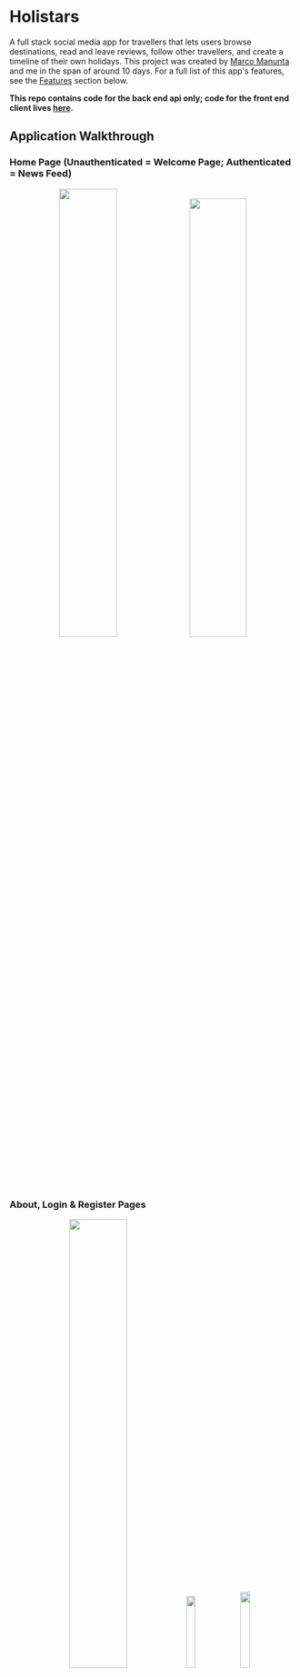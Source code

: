 # Holistars

A full stack social media app for travellers that lets users browse destinations, read and leave reviews, follow other travellers, and create a timeline of their own holidays.
This project was created by [Marco Manunta](https://github.com/frozenborder72) and me in the span of around 10 days. For a full list of this app's features, see the [Features](#features) section below.

**This repo contains code for the back end api only; code for the front end client lives [here](https://github.com/emilydaykin/Holistars-Client).**

## Application Walkthrough

### Home Page (Unauthenticated = Welcome Page; Authenticated = News Feed)
<p align="center">
  <img src="./assets/readme/home_welcome.gif" width="45%"  />
  <img src="./assets/readme/home_feed.gif" width="44.5%"  />
</p>

### About, Login & Register Pages
<p align="center">
  <img src="./assets/readme/about.gif" width="45%"  />
  <img src="./assets/readme/login.png" width="18%"  />
  <img src="./assets/readme/register.gif" width="18.5%"  />
</p>

### Destinations
<p align="center">
  <img src="./assets/readme/destinations.gif" width="90%"  />
</p>

### Personal Profile Page
<p align="center">
  <img src="./assets/readme/profile.gif" width="90%"  />
</p>

### Single City
<p align="center">
  <img src="./assets/readme/single_city.gif" width="90%"  />
</p>

### Dynamically Scrape Holiday Destination
<p align="center">
  <img src="./assets/readme/scraping.gif" width="90%"  />
</p>

## Tech Stack

### Front End
- React
- Redux
- API Handling: Axios
- Pure CSS with Sass
- React-Router-Dom

### Back End
- Server: Django & Django Rest Framework
- Database: PostgreSQL
- Authentication: JSON Web Token (pyJWT)
- Scraping: Python & Beautiful Soup

### Collaboration & Development
- Git, GitHub
- Trello (project management)
- Postman (API testing)
- Miro (wireframing, planning)
- Npm & Pipenv
- Deployment:
  - Front End: Netlify
  - Back End: Heroku

## Features
- Display of all destinations, and routing to an individual city page with descriptions, top attractions, reviews and travellers
- Real time searching through all destinations by city, country, description or top attractions
- Average rating (over food, weather and culture categories) of each destination shown (created by a python property decorator in the Django model)
- Log In, Register and Log Out functionality
- Once logged in, the user can:
  - View a news feed on their home page which orders recently-reviewed/rated destinations
  - Redirect to their profile page via an icon & name that appear immediately in the navbar
  - Add a holiday to their profile timeline
  - Dynamically scrape for a holiday destination if not listed in database, then add it to the database
  - Leave a review for a destination and rate it (by food, weather and culture).
  - Follow other travellers

## Installation
- Run the [deployed application](https://holistars.netlify.app)!
  - Feel free to register and then use your own login credentials, or try a demo one using:
    - Username: `ana@user.com`
    - Password: `Password1!@`
- Or run it locally. (From root level of directory):
  - Server: `pipenv shell` &#8594; `pipenv install` &#8594; `python manage.py migrate` &#8594; `python manage.py loaddata data/seed_<table>.json` (for table in 'users', 'cities', 'holidays', 'reviews', 'followers') &#8594; `python manage.py runserver`
  - Client: `npm install` &#8594; `npm start`

## Planning & Wireframing:

### Whiteboarding (Miro):
<p align="center">
  <img src="./assets/readme/miro_board.png" width="95%"  />
</p>

### Entity Relationship Diagram (ERD via QuickDBD)
<p align="center">
  <img src="./assets/readme/db_final.png" width="75%"  />
</p>

### Task Management (Trello)
<p align="center">
  <img src="./assets/readme/trello.png" width="90%"  />
</p>

We agreed on some conventions, like using one to many relationships only for the database, using the BEM methodology for our CSS classes, the 7-1 folder structure for Sass modules, and the async/await syntax for asynchronous functions, and decided to work on both the backend and the frontend by assigning each features to complete front to back. The work was split as such:

#### Author Contributions:
Emily: Implementing the live scraping search, cities section, holidays sections, and the connections (followings) between users

Marco: Implementing Redux, authentication, users sections, reviews section and the stars component

## Architecture:

### Front End:
- React Components to compartmentalise code
- Redux to manage state across the entire application
- React Hooks for component state management and handling side effects
- Pure CSS (SASS) and agreed upon Block-Element-Modifier (BEM) methodology
- Single Page Application (`react-router-dom`) using `Link`, `useNavigate`, `useLocation` and `useParams`

### Back End:
- 5 tables/models in PostgreSQL, only one-to-many relationships
- All security checks (user access credentials) done in Django in the back end:
  - Email validation
  - Password encryption
  - Obscuring the password response in the database and from the client side
  - Login credentials expire after 1 day
- Data seeding of 15 user profiles, 32 pre-scraped cities, 39 holidays, 33 reviews and 9 following-follower relationships.

## Featured Code Snippets

### Front End

#### The Redux Slice for users (Marco)
```
import { createSlice, createAsyncThunk } from '@reduxjs/toolkit';
import axios from 'axios';

const USERS_URL = `${process.env.REACT_APP_API_URL}/authentication`;

const initialState = [];

export const fetchUsers = createAsyncThunk('users/fetchUsers', async () => {
  try {
    const response = await axios.get(
      `${process.env.REACT_APP_API_URL}/authentication`
    );
    return response.data;
  } catch (err) {
    return err.message;
  }
});

export const registerUser = createAsyncThunk(
  'users/registerUser',
  async newUser => {
    try {
      const response = await axios.post(`${USERS_URL}/register/`, newUser);
      return response.data;
    } catch (err) {
      return err.message;
    }
  }
);

const usersSlice = createSlice({
  name: 'users',
  initialState,
  reducers: {},
  extraReducers(builder) {
    builder
      .addCase(fetchUsers.fulfilled, (state, action) => {
        return action.payload;
      })
      .addCase(registerUser.fulfilled, (state, action) => {
        state.users.push(action.payload);
      });
  },
});

export const selectAllUsers = state => state.users;
export const selectUserById = (state, id) =>
  state.users.find(user => user.id === id);

export const { userRegistered } = usersSlice.actions;

export default usersSlice.reducer;

```

#### Another piece of code that I think is worth mentioning is the Stars component, reused multiple times across the app, and that allows half stars (thanks also to font-awesome): (Marco)
```
import React from 'react';

const Stars = ({ value }) => {
  return (
    <div className='stars'>
      {Array(5)
        .fill(true)
        .map((_, index) => (
          <span key={index}>
            <i
              style={{ color: '#f8e825' }}
              className={
                value - index >= 1
                  ? 'fas fa-star'
                  : value - index >= 0.5
                  ? 'fas fa-star-half-alt'
                  : 'far fa-star'
              }
            ></i>
          </span>
        ))}
    </div>
  );
};

export default Stars;

```

#### Combining Redux-Toolkit and React useState & useEffect hooks to manage the display of all versus searched cities (Emily)
```
const allCitiesRedux = useSelector(selectAllCities);
const [cities, setCities] = useState(null);

const getCityAvgRating = (city) =>
  city.reviews.reduce((total, review) => total + review.avg_rating, 0) / city.reviews.length;

useEffect(() => {
  const getCityData = async () => {
    const allCities = await getAllCities();
    const shuffledCities = allCities.sort(() => 0.5 - Math.random());
    setCities(shuffledCities);
  };
  getCityData();
}, []);

const filterThroughCities = async (searchInput) => {
  if (searchInput) {
    const filteredCities = await searchCities(searchInput);
    setCities(filteredCities);
  } else {
    setCities(allCitiesRedux);
  }
};

const handleSearchChange = (e) => {
  filterThroughCities(e.target.value);
};
```

### Back End

#### The follower-following relationship between users is an intermediary table of 'User Followers' in the database structure (Emily)
```
from django.db import models
from django.contrib.auth import get_user_model

User = get_user_model()

class Follower(models.Model):
    """ Followers table:
          - user = the person being followed (target)
          - follower = the user following the user
    """
    user = models.ForeignKey(User, related_name='followers',
                             on_delete=models.SET_NULL, null=True)
    follower = models.ForeignKey(User, related_name='followings',
                                 on_delete=models.SET_NULL, null=True)

    def __str__(self):
        return f'{self.follower} is following {self.user}'
```

#### Dynamically scraping Lonely Planet's search results based on users' search input ('city' & 'country') in the app (Emily)
```
import requests
from unidecode import unidecode
from bs4 import BeautifulSoup


def search_lonely_planet(city_name, country_name):
    """ This function takes the POST request `{{baseURL}}/scrape/search/` data
        when a new destination is searched, and returns a valid Lonely Planet URL.
    """

    city_name = unidecode(city_name.lower())
    country_name = unidecode(country_name.lower())

    if requests.get(f'https://www.lonelyplanet.com/{country_name}/{city_name}').status_code == 200:
        city_url_to_scrape = f'https://www.lonelyplanet.com/{country_name}/{city_name}'
        return [city_url_to_scrape]

    # If city URL on lonely-planet isn't as straighforward, SEARCH the site:

    # Bypassing Response [403] with headers:
    header = {
        "user-agent": "Mozilla/5.0 (Windows NT 10.0; Win64; x64) AppleWebKit/537.36 (KHTML, like Gecko) Chrome/74.0.3729.169 Safari/537.36",
        'referer': 'https://www.google.com/'
    }

    page = requests.get(
        f'https://www.lonelyplanet.com/search?q={city_name}', headers=header)
    soup = BeautifulSoup(page.content, 'html.parser')

    search_results = soup.find_all(
        'a', class_='jsx-1866906973 ListItemTitleLink')
    if len(search_results) == 0:
        return ''
    else:
        cities_urls_to_scrape = []
        for result in search_results:
            if (unidecode(result['href'].split('/')[0]) == country_name):
                cities_urls_to_scrape.append(
                    f"https://www.lonelyplanet.com/{result['href']}")

        return cities_urls_to_scrape
```

Since we had to calculate the average of the reviews' ratings for every city, and in turn every review rating is the average of three ratings (food, weather and culture), the **`@property` decorator in the Review model** was used that allows access to computed values as properties, so that in the frontend we wouldn’t have to use a nested loop in the reducer function that calculates the average rating of the reviews for a city (Marco)
```
@property
def avg_rating(self):
    return (self.rating_food + self.rating_weather + self.rating_food) / 3

def __str__(self):
    return f'{self.city} by {self.user} average rating: {self.avg_rating}'
```

## Wins, Challenges & Bugs

### Wins & Challenges
There were a number of challenges in this project that turned into rewarding wins after hours/days of solving them. Being able to implement in a working app what we set out to do at the beginning was definitely a win, namely Redux for Marco and live search scraping for me.
For me personally, these included:
- Web scraping Lonely Planet to seed the database, and writing a script that would dynamically scrape Lonely Planet's search results, bug-free, whenever a user searched for a city-country combination. Bypassing 403 responses with headers, and writing robust code to cover varying page responses were great learning experiences and very satisfying.
- The follower-following model, since it was hard to visiualise initially how to link users to other users within the same table. 
- Getting react state and redux to work together seamlessly in some components (the destinations display and search filter for example) was a challenge, particularly the judgement calls of which situations required react states on top of redux.

### Bugs
Not quite a bug as it follows logically from how the React rendering mechanism works, but since we hadn't the time to implement Redux for the holidays feature, when you add a holiday for a user you have to refresh the user profile page in order for it to appear.

## Future Features + Key Learnings

### Future Features
Although implemented in the back end server, the front end client doesn't make use of a couple of API functionalities such as updating (same user) & deleting (admin only) a user profile, and updating or deleting a user's own holiday. Further improvements include updating a deleting city reviews, toast notifications when a user has a new follower, form validation, and messaging functionality between users.

### Key Learnings
**Marco**: "Besides all the technical features and libraries (live scraping, Redux) that we learnt on the go, working with a like minded and extremely talented developer like Emily was a real pleasure, that made working in a team a fantastic and challenging developing and learning experience."

**Emily**: "Planning and creating this application as a team was incredibly fun. On top of the technical learnings mentioned, it was great experience to collaborate with and learn from a brilliant developer like Marco in this project. What we achieved together and how we helped unblock each other (thank you Marco!) definitely showed how the whole can be greater than the sum of its parts."